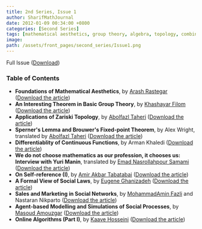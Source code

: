 ```yaml
---
title: 2nd Series, Issue 1
author: SharifMathJournal
date: 2012-01-09 00:34:00 +0800
categories: [Second Series]
tags: [mathematical aesthetics, group theory, algebra, topology, combinatorics, algorithms, interview, mathematical analysis, logic, computability, social sciences, online algorithms, Sperner lemma, Brouwer fixed-point theorem, Yuri Manin]
image:
path: /assets/front_pages/second_series/Issue1.png
---
```


Full Issue ([Download](/assets/archive/secondSeries/2ndSeries_Vol1_Issue1.pdf))

### Table of Contents

- **Foundations of Mathematical Aesthetics**, by [Arash Rastegar](https://math.sharif.ir/faculties/rastegar) ([Download the article](/assets/archive/secondSeries/articles/Issue1/1.pdf))
- **An Interesting Theorem in Basic Group Theory**, by [Khashayar Filom](https://sites.google.com/site/kfilommath/) ([Download the article](/assets/archive/secondSeries/articles/Issue1/2.pdf))
- **Applications of Zariski Topology**, by [Abolfazl Taheri](https://ir.linkedin.com/in/abolfazl-taheri-79077076?original_referer=https%3A%2F%2Fwww.google.com%2F) ([Download the article](/assets/archive/secondSeries/articles/Issue1/3.pdf))
- **Sperner's Lemma and Brouwer's Fixed-point Theorem**, by Alex Wright, translated by [Abolfazl Taheri](https://ir.linkedin.com/in/abolfazl-taheri-79077076?original_referer=https%3A%2F%2Fwww.google.com%2F) ([Download the article](/assets/archive/secondSeries/articles/Issue1/4.pdf))
- **Differentiablity of Continuous Functions**, by Arman Khaledi ([Download the article](/assets/archive/secondSeries/articles/Issue1/5.pdf))
- **We do not choose mathematics as our profession, it chooses us: Interview with Yuri Manin**, translated by [Emad Nasrollahpour Samami](https://www.linkedin.com/in/emad-nasrollahpour-03a36b50/) ([Download the article](/assets/archive/secondSeries/articles/Issue1/6.pdf))
- **On Self-reference (I)**, by [Amir Akbar Tabatabai](https://amirtabatabai.github.io/) ([Download the article](/assets/archive/secondSeries/articles/Issue1/7.pdf))
- **A Formal View of Social Laws**, by [Eugene Ghanizadeh](https://github.com/loreanvictor) ([Download the article](/assets/archive/secondSeries/articles/Issue1/8.pdf))
- **Sales and Marketing in Social Networks**, by [MohammadAmin Fazli](https://sina.sharif.edu/~fazli/) and Nastaran Nikparto ([Download the article](/assets/archive/secondSeries/articles/Issue1/9.pdf))
- **Agent-based Modelling and Simulations of Social Processes**, by [Masoud Amouzgar](https://ir.linkedin.com/in/masoud-amouzgar-17903529) ([Download the article](/assets/archive/secondSeries/articles/Issue1/10.pdf))
- **Online Algorithms (Part I)**, by [Kaave Hosseini](https://www.cs.rochester.edu/u/shossei2/) ([Download the article](/assets/archive/secondSeries/articles/Issue1/11.pdf))
